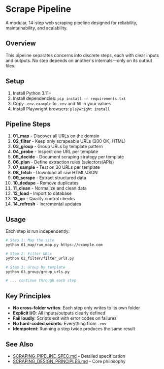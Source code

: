 # Scrape Pipeline

A modular, 14-step web scraping pipeline designed for reliability, maintainability, and scalability.

## Overview

This pipeline separates concerns into discrete steps, each with clear inputs and outputs. No step depends on another's internals—only on its output files.

## Setup

1. Install Python 3.11+
2. Install dependencies: `pip install -r requirements.txt`
3. Copy `.env.example` to `.env` and fill in your values
4. Install Playwright browsers: `playwright install`

## Pipeline Steps

1. **01_map** - Discover all URLs on the domain
2. **02_filter** - Keep only scrapeable URLs (200 OK, HTML)
3. **03_group** - Group URLs by template pattern
4. **04_probe** - Inspect one URL per template
5. **05_decide** - Document scraping strategy per template
6. **06_plan** - Define extraction rules (selectors/APIs)
7. **07_sample** - Test on 30 URLs per template
8. **08_fetch** - Download all raw HTML/JSON
9. **09_scrape** - Extract structured data
10. **10_dedupe** - Remove duplicates
11. **11_clean** - Normalize and clean data
12. **12_load** - Import to database
13. **13_qc** - Quality control checks
14. **14_refresh** - Incremental updates

## Usage

Each step is run independently:

```bash
# Step 1: Map the site
python 01_map/run_map.py https://example.com

# Step 2: Filter URLs
python 02_filter/filter_urls.py

# Step 3: Group by template
python 03_group/group_urls.py

# ... continue through each step
```

## Key Principles

- **No cross-folder writes**: Each step only writes to its own folder
- **Explicit I/O**: All inputs/outputs clearly defined
- **Fail loudly**: Scripts exit with error codes on failures
- **No hard-coded secrets**: Everything from `.env`
- **Idempotent**: Running a step twice produces the same result

## See Also

- [SCRAPING_PIPELINE_SPEC.md](./SCRAPING_PIPELINE_SPEC.md) - Detailed specification
- [SCRAPING_DESIGN_PRINCIPLES.md](../SCRAPING_DESIGN_PRINCIPLES.md) - Core philosophy